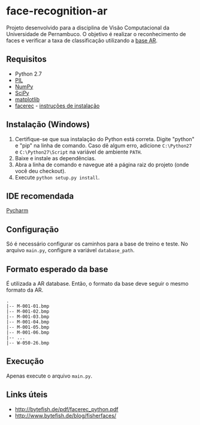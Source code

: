 # face-recognition-ar
Projeto desenvolvido para a disciplina de Visão Computacional da Universidade de Pernambuco. O objetivo é realizar o reconhecimento de faces e verificar a taxa de classificação utilizando a [base AR](http://www2.ece.ohio-state.edu/~aleix/ARdatabase.html).

## Requisitos ##
* Python 2.7
* [PIL](http://www.pythonware.com/products/pil/)
* [NumPy](http://www.numpy.org/)
* [SciPy](http://sourceforge.net/projects/scipy/files/latest/download?source=files)
* [matplotlib](http://matplotlib.org/)
* [facerec](https://github.com/bytefish/facerec) - [instruções de instalação](http://bytefish.de/dev/facerec/install/index.html)

## Instalação (Windows) ##
1. Certifique-se que sua instalação do Python está correta. Digite "python" e "pip" na linha de comando. Caso dê algum erro, adicione `C:\Python27` e `C:\Python27\Script` na variável de ambiente `PATH`. 
2. Baixe e instale as dependências.
3. Abra a linha de comando e navegue até a página raiz do projeto (onde você deu checkout).
4. Execute `python setup.py install`.

## IDE recomendada ##
[Pycharm](https://www.jetbrains.com/pycharm/)

## Configuração ##
Só é necessário configurar os caminhos para a base de treino e teste. No arquivo `main.py`, configure a variável `database_path`.

## Formato esperado da base ##
É utilizada a AR database. Então, o formato da base deve seguir o mesmo formato da AR.

```
.
|-- M-001-01.bmp
|-- M-001-02.bmp
|-- M-001-03.bmp
|-- M-001-04.bmp
|-- M-001-05.bmp
|-- M-001-06.bmp
|-- ...
|-- W-050-26.bmp
```

## Execução ##
Apenas execute o arquivo `main.py`.

## Links úteis ##

* http://bytefish.de/pdf/facerec_python.pdf
* http://www.bytefish.de/blog/fisherfaces/
